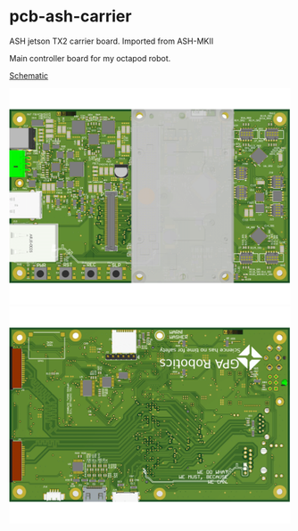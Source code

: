 # pcb-ash-carrier
ASH jetson TX2 carrier board. Imported from ASH-MKII

Main controller board for my octapod robot. 

[Schematic](https://raw.githubusercontent.com/Atmelfan/pcb-ash-carrier/master/carrier.pdf)

![Top side](https://github.com/Atmelfan/pcb-ash-carrier/blob/master/board_top.png)
![Bottom side](https://github.com/Atmelfan/pcb-ash-carrier/blob/master/board_bot.png)
